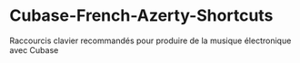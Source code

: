 # Cubase-French-Azerty-Shortcuts
Raccourcis clavier recommandés pour produire de la musique électronique avec Cubase

